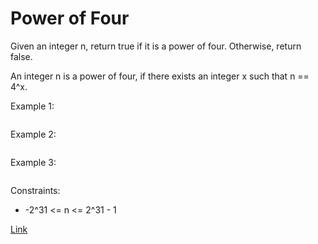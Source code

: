 # Power of Four #
Given an integer n, return true if it is a power of four. Otherwise, return false.

An integer n is a power of four, if there exists an integer x such that n == 4^x.

Example 1:
```
```

Example 2:
```
```

Example 3:
```
```

Constraints:

- -2^31 <= n <= 2^31 - 1

[Link](https://leetcode.com/problems/power-of-four/)